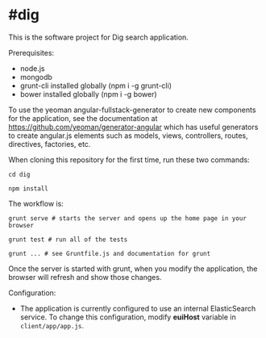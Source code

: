 #dig
=========

This is the software project for Dig search application.

Prerequisites:
- node.js
- mongodb
- grunt-cli installed globally (npm i -g grunt-cli)
- bower installed globally (npm i -g bower)

To use the yeoman angular-fullstack-generator to create new components for
the application, see the documentation at 
https://github.com/yeoman/generator-angular which has useful generators to
create angular.js elements such as models, views, controllers, routes, 
directives, factories, etc.

When cloning this repository for the first time, run these two commands:

  `cd dig`
  
  `npm install`

The workflow is:
  
  `grunt serve # starts the server and opens up the home page in your browser`

  `grunt test # run all of the tests`

  `grunt ... # see Gruntfile.js and documentation for grunt`

Once the server is started with grunt, when you modify the
application, the browser will refresh and show those changes.



Configuration:
- The application is currently configured to use an internal ElasticSearch service.  To change this configuration, modify **euiHost** variable in `client/app/app.js`.
